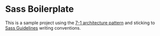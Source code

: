 # Sass Boilerplate

This is a sample project using the [7-1 architecture pattern](http://sass-guildelin.es/#architecture) and sticking to [Sass Guidelines](http://sass-guidelin.es) writing conventions.
